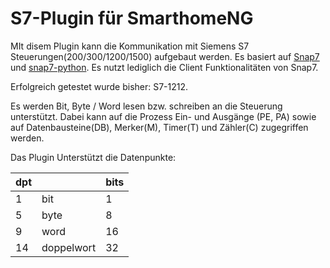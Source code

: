# S7-Plugin für SmarthomeNG 

MIt disem Plugin kann die Kommunikation mit Siemens S7 Steuerungen(200/300/1200/1500) aufgebaut werden. Es basiert auf [Snap7](http://snap7.sourceforge.net/) und [snap7-python](https://github.com/gijzelaerr/python-snap7). Es nutzt lediglich die Client Funktionalitäten von Snap7.

Erfolgreich getestet wurde bisher: S7-1212.

Es werden Bit, Byte / Word lesen bzw. schreiben an die Steuerung unterstützt. Dabei kann auf die Prozess Ein- und Ausgänge (PE, PA) sowie auf Datenbausteine(DB), Merker(M), Timer(T) und Zähler(C) zugegriffen werden.

Das Plugin Unterstützt die Datenpunkte:

| dpt |            |bits |
| ----|------------|-----|
| 1   | bit        | 1   |
| 5   | byte       | 8   |
| 9   | word       | 16  |
| 14  | doppelwort | 32  |
